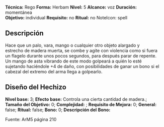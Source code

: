 
**Técnica:** Rego
**Forma:** Herbam
**Nivel:** 5
**Alcance:** voz 
**Duración:** momentánea  
**Objetivo:** individual
**Requisito:** no
**Ritual:** no
NoteIcon: spell




## Descripción 
<p>Hace que un palo, vara, mango o cualquier otro objeto alargado y estrecho de madera muerta, se combe y agite con violencia como si fuera un flagelo durante unos pocos segundos, para después parar de repente. Un mango de asta vibrando de este modo golpeará a quién lo esté sujetando haciéndole +4 de daño, con posibilidades de ganar un bono si el cabezal del extremo del arma llega a golpearlo.</p>

## Diseño del Hechizo 

**Nivel base:** 3; **Efecto base:** Controla una cierta cantidad de madera.;  **Tamaño del **Objetivo:**** 0; **Complejidad:** ; **Requisito de Mejora:** 0; **General:** false; **Ritual:** false; **Bono:** 0; **Descripción del** **Bono:** 

Fuente: ArM5 página 210